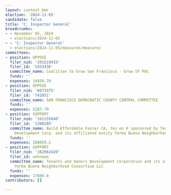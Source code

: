 ```yaml
---
layout: contest_bmc
election: '2024-11-05'
candidate: false
title: 'C: Inspector General'
breadcrumbs:
- - November 05, 2024
  - elections/2024-11-05
- - 'C: Inspector General'
  - elections/2024-11-05/measures/measurec
committees:
- position: OPPOSE
  filer_nid: '201619433'
  filer_id: '1433436'
  committee_name: Coalition to Grow San Francisco - Grow SF PAC
  funds: ''
  expenses: 14939.79
- position: OPPOSE
  filer_nid: '6673375'
  filer_id: '742051'
  committee_name: SAN FRANCISCO DEMOCRATIC COUNTY CENTRAL COMMITTEE
  funds: ''
  expenses: 5287.79
- position: SUPPORT
  filer_nid: '161155640'
  filer_id: '1388285'
  committee_name: Build Affordable Faster CA, Yes on K sponsored by Tenants and Owners
    Development Corp. and its affiliated entity Yerba Buena Neighborhood Consortium
  funds: ''
  expenses: 108059.2
- position: SUPPORT
  filer_nid: '162062420'
  filer_id: unknown
  committee_name: Tenants and Owners Development Corporation and its affiliated entity
    Yerba Buena Neighborhood Consortium LLC
  funds: ''
  expenses: 17000.0
contributors: []

---
```


